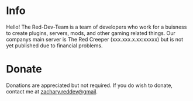 Info
=====
<p>Hello!  The Red-Dev-Team is a team of developers who work for a buisness to create plugins, servers, mods, and other gaming related things.  Our companys main server is The Red Creeper (xxx.xxx.x.xx:xxxxx) but is not yet published due to financial problems.</p>

Donate
======
<p>Donations are appreciated but not required.  If you do wish to donate, contact me at <a href="mailto:zachary.reddev@gmail.com">zachary.reddev@gmail</a>.</p>
